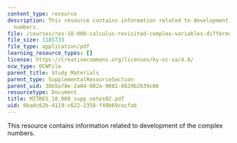 ```yaml
---
content_type: resource
description: This resource contains information related to development of the complex
  numbers.
file: /courses/res-18-008-calculus-revisited-complex-variables-differential-equations-and-linear-algebra-fall-2011/0badc62b4119c6222358f49b69cecfab_MITRES_18_008_supp_notes02.pdf
file_size: 1185733
file_type: application/pdf
learning_resource_types: []
license: https://creativecommons.org/licenses/by-nc-sa/4.0/
ocw_type: OCWFile
parent_title: Study Materials
parent_type: SupplementalResourceSection
parent_uid: 38b5a78e-2a04-002a-9081-8629b2639c06
resourcetype: Document
title: MITRES_18_008_supp_notes02.pdf
uid: 0badc62b-4119-c622-2358-f49b69cecfab
---
```

This resource contains information related to development of the complex numbers.